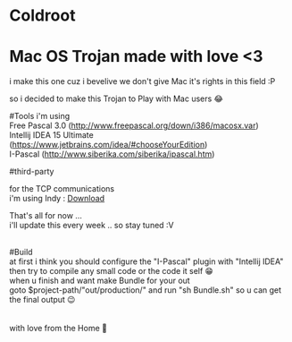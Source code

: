 # Coldroot
Mac OS Trojan made with love &lt;3
===================================
i make this one cuz i bevelive we don't give Mac it's rights in this field :P

so i decided to make this Trojan to Play with Mac users 😂

#Tools
i'm using <br>
Free Pascal 3.0 (http://www.freepascal.org/down/i386/macosx.var)<br>
Intellij IDEA 15 Ultimate (https://www.jetbrains.com/idea/#chooseYourEdition)<br> 
I-Pascal (http://www.siberika.com/siberika/ipascal.htm)<br>

#third-party<br>

for the TCP communications<br>
i'm using Indy : <a href="http://www.indyproject.org">Download</a> <br>

That's all for now ... <br>
i'll update this every week .. so stay tuned :V <br><br>

#Build<br>
at first i think you should configure the "I-Pascal" plugin with "Intellij IDEA"<br>
then try to compile any small code or the code it self 😁 <br>
when u finish and want make Bundle for your out <br>
goto $project-path/"out/production/" and run "sh Bundle.sh" so u can get the final output 😉 <br><br><br>
with love from the Home 🌹
